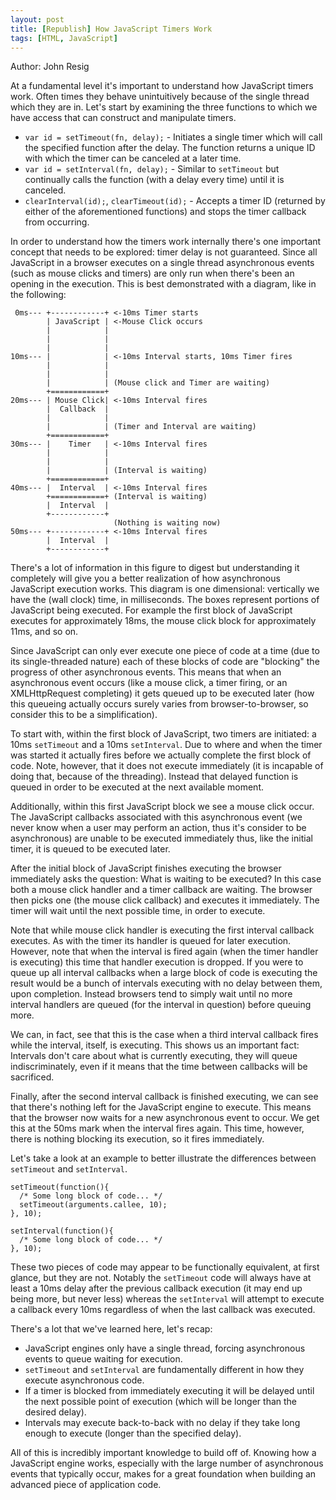 ```yaml
---
layout: post
title: [Republish] How JavaScript Timers Work
tags: [HTML, JavaScript]
---
```


Author: John Resig

At a fundamental level it's important to understand how JavaScript timers work. Often times they behave unintuitively because of the single thread which they are in. Let's start by examining the three functions to which we have access that can construct and manipulate timers.

* `var id = setTimeout(fn, delay);` - Initiates a single timer which will call the specified function after the delay. The function returns a unique ID with which the timer can be canceled at a later time.
* `var id = setInterval(fn, delay);` - Similar to	`setTimeout` but continually calls the function (with a delay every time) until it is canceled.
* `clearInterval(id);`, `clearTimeout(id);` - Accepts a timer ID (returned by either of the aforementioned functions) and stops the timer callback from occurring.

In order to understand how the timers work internally there's one important concept that needs to be explored: timer delay is not guaranteed. Since all JavaScript in a browser executes on a single thread asynchronous events (such as mouse clicks and timers) are only run when there's been an opening in the execution. This is best demonstrated with a diagram, like in the following:

	 0ms--- +------------+ <-10ms Timer starts
	        | JavaScript | <-Mouse Click occurs
	        |            |
	        |            |
	        |            |
	10ms--- |            | <-10ms Interval starts, 10ms Timer fires
	        |            |   
	        |            |
	        |            | (Mouse click and Timer are waiting)
	        +============+
	20ms--- | Mouse Click| <-10ms Interval fires
	        |  Callback  |
	        |            |
	        |            | (Timer and Interval are waiting)
	        +============+
	30ms--- |    Timer   | <-10ms Interval fires
	        |            |
	        |            |
	        |            | (Interval is waiting)
	        +============+
	40ms--- |  Interval  | <-10ms Interval fires
	        +============+ (Interval is waiting)
	        |  Interval  |
	        +------------+ 
	                       (Nothing is waiting now)
	50ms--- +------------+ <-10ms Interval fires
	        |  Interval  |
	        +------------+

There's a lot of information in this figure to digest but understanding it completely will give you a better realization of how asynchronous JavaScript execution works. This diagram is one dimensional: vertically we have the (wall clock) time, in milliseconds. The boxes represent portions of JavaScript being executed. For example the first block of JavaScript executes for approximately 18ms, the mouse click block for approximately 11ms, and so on.

Since JavaScript can only ever execute one piece of code at a time (due to its single-threaded nature) each of these blocks of code are "blocking" the progress of other asynchronous events. This means that when an asynchronous event occurs (like a mouse click, a timer firing, or an XMLHttpRequest completing) it gets queued up to be executed later (how this queueing actually occurs surely varies from browser-to-browser, so consider this to be a simplification).

To start with, within the first block of JavaScript, two timers are initiated: a 10ms `setTimeout` and a 10ms `setInterval`. Due to where and when the timer was started it actually fires before we actually complete the first block of code. Note, however, that it does not execute immediately (it is incapable of doing that, because of the threading). Instead that delayed function is queued in order to be executed at the next available moment.

Additionally, within this first JavaScript block we see a mouse click occur. The JavaScript callbacks associated with this asynchronous event (we never know when a user may perform an action, thus it's consider to be asynchronous) are unable to be executed immediately thus, like the initial timer, it is queued to be executed later.

After the initial block of JavaScript finishes executing the browser immediately asks the question: What is waiting to be executed? In this case both a mouse click handler and a timer callback are waiting. The browser then picks one (the mouse click callback) and executes it immediately. The timer will wait until the next possible time, in order to execute.

Note that while mouse click handler is executing the first interval callback executes. As with the timer its handler is queued for later execution. However, note that when the interval is fired again (when the timer handler is executing) this time that handler execution is dropped. If you were to queue up all interval callbacks when a large block of code is executing the result would be a bunch of intervals executing with no delay between them, upon completion. Instead browsers tend to simply wait until no more interval handlers are queued (for the interval in question) before queuing more.

We can, in fact, see that this is the case when a third interval callback fires while the interval, itself, is executing. This shows us an important fact: Intervals don't care about what is currently executing, they will queue indiscriminately, even if it means that the time between callbacks will be sacrificed.

Finally, after the second interval callback is finished executing, we can see that there's nothing left for the JavaScript engine to execute. This means that the browser now waits for a new asynchronous event to occur. We get this at the 50ms mark when the interval fires again. This time, however, there is nothing blocking its execution, so it fires immediately.

Let's take a look at an example to better illustrate the differences between `setTimeout` and `setInterval`.

	setTimeout(function(){
	  /* Some long block of code... */
	  setTimeout(arguments.callee, 10);
	}, 10);
	
	setInterval(function(){
	  /* Some long block of code... */
	}, 10);

These two pieces of code may appear to be functionally equivalent, at first glance, but they are not. Notably the `setTimeout` code will always have at least a 10ms delay after the previous callback execution (it may end up being more, but never less) whereas the `setInterval` will attempt to execute a callback every 10ms regardless of when the last callback was executed.

There's a lot that we've learned here, let's recap:

* JavaScript engines only have a single thread, forcing asynchronous events to queue waiting for execution.
* `setTimeout` and `setInterval` are fundamentally different in how they execute asynchronous code.
* If a timer is blocked from immediately executing it will be delayed until the next possible point of execution (which will be longer than the desired delay).
* Intervals may execute back-to-back with no delay if they take long enough to execute (longer than the specified delay).

All of this is incredibly important knowledge to build off of. Knowing how a JavaScript engine works, especially with the large number of asynchronous events that typically occur, makes for a great foundation when building an advanced piece of application code.


